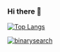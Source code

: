 ### Hi there 👋

[![Top Langs](https://github-readme-stats.vercel.app/api/top-langs/?username=Alex-V-Huang)](https://github.com/Alex-V-Huang/github-readme-stats)

[![binarysearch](https://binarysearch.com/api/shields/AlexHuang17)](https://binarysearch.com/@/AlexHuang17)

<!--
**Alex-V-Huang/Alex-V-Huang** is a ✨ _special_ ✨ repository because its `README.md` (this file) appears on your GitHub profile.

Here are some ideas to get you started:

- 🔭 I’m currently working on ...
- 🌱 I’m currently learning ...
- 👯 I’m looking to collaborate on ...
- 🤔 I’m looking for help with ...
- 💬 Ask me about ...
- 📫 How to reach me: ...
- 😄 Pronouns: ...
- ⚡ Fun fact: ...
-->
